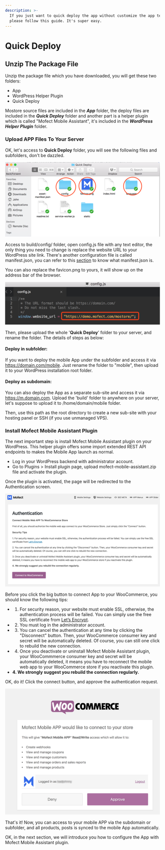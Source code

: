 ```yaml
---
description: >-
  If you just want to quick deploy the app without customize the app templates,
  please follow this guide. It's super easy.
---
```


# Quick Deploy

## Unzip The Package File

Unzip the package file which you have downloaded, you will get these two folders:

* App
* WordPress Helper Plugin
* Quick Deploy

Mostore source files are included in the _**App**_ folder, the deploy files are included in the _**Quick Deploy**_ folder and another part is a helper plugin which is called "Mofect Mobile Assistant", it's included in the _**WordPress Helper Plugin**_ folder.

### Upload APP Files To Your Server

OK, let's access to **Quick Deploy** folder, you will see the following files and subfolders,  don't be dazzled.

![](.gitbook/assets/image%20%2821%29.png)

Access to build/config/ folder, open config.js file with any text editor, the only thing you need to change is replace the website URL to your WordPress site link.  There's another configuration file is called manifest.json, you can refer to this [section](https://mostore.mofect.io/configure-app/manifest-configuration) to know what manifest.json is.

You can also replace the favicon.png to yours, it will show up on the address bar of the browser.

![](.gitbook/assets/image%20%2827%29.png)

Then, please upload the whole '**Quick Deploy**' folder to your server, and rename the folder. The details of steps as below:

#### Deploy in subfolder:

If you want to deploy the mobile App under the subfolder and access it via https://domain.com/mobile. Just rename the folder to "mobile", then upload it to your WordPress installation root folder.

#### Deploy as subdomain:

You can also deploy the App as a separate sub-site and access it via https://m.domain.com.  Upload the 'build' folder to anywhere on your server, let's suppose to upload it to /home/domain/mobile folder.

Then, use this path as the root directory to create a new sub-site with your hosting panel or SSH \(if you use unmanaged VPS\). 

### Install Mofect Mobile Assistant Plugin

The next important step is install Mofect Mobile Assistant plugin on your WordPress. This helper plugin offers some import extended REST API endpoints to makes the Mobile App launch as normal.

* Log in your WordPress backend with administrator account. 
* Go to Plugins &gt; Install plugin page, upload mofect-mobile-assistant.zip file and activate the plugin.

Once the plugin is activated, the page will be redirected to the Authentication screen. 

![](.gitbook/assets/auth_wc.png)

Before you click the big button to connect App to your WooCommerce, you should know the following tips:

* 1. For security reason, your website must enable SSL, otherwise, the authentication process will be failed. You can simply use the free SSL certificate from [Let’s Encrypt](https://letsencrypt.org/).
* 2. You must log in the administrator account.
* 3. You can cancel the authentication at any time by clicking the "Disconnect" button. Then, your WooCommerce consumer key and secret will be automatically deleted. Of course, you can still one click to rebuild the new connection.
* 4. Once you deactivate or uninstall Mofect Mobile Assistant plugin, your WooCommmerce consumer key and secret will be automatically deleted, it means you have to reconnect the mobile web app to your WooCommerce store if you reactivate this plugin.
* **4. We strongly suggest you rebuild the connection regularly.**

OK, do it! Click the connect button, and approve the authentication request.

![](.gitbook/assets/auth_wc_approve%20%281%29.png)

That's it! Now, you can access to your mobile APP via the subdomain or subfolder, and all products, posts is synced to the mobile App automatically.

OK, in the next section, we will introduce you how to configure the App with Mofect Mobile Assistant plugin.

